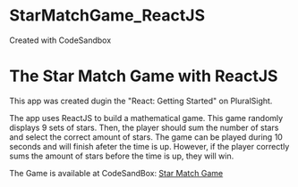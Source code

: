 # StarMatchGame_ReactJS
Created with CodeSandbox

# The Star Match Game with ReactJS

This app was created dugin the "React: Getting Started" on PluralSight.

The app uses ReactJS to build a mathematical game. This game randomly displays 9 sets of stars. Then, the player should sum the number of stars and  select the correct amount of stars. The game can be played during 10 seconds and will finish afeter the time is up. However, if the player correctly sums the amount of stars before the time is up, they will win.


The Game is available at CodeSandBox: [Star Match Game](https://codesandbox.io/s/thestarmatchgame-bozqm)
